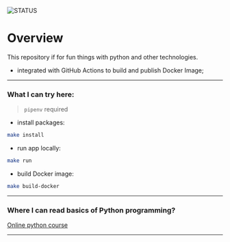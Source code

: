 ![STATUS](https://github.com/BobasB/learn_python/workflows/CI/badge.svg?branch=master)

# Overview
This repository if for fun things with python and other technologies.
- integrated with GitHub Actions to build and publish Docker Image;

---
### What I can try here:
> `pipenv` required
- install packages:
```bash
make install
```
- run app locally:
```bash
make run
```
- build Docker image:
```bash
make build-docker
```
---
### Where I can read basics of Python programming?
[Online python course](https://www.tutorialspoint.com/python/index.htm)

---